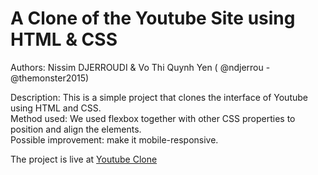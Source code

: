 # A Clone of the Youtube Site using HTML & CSS

Authors:  Nissim DJERROUDI & Vo Thi Quynh Yen ( @ndjerrou -  @themonster2015)

Description: This is a simple project that clones the interface of Youtube using HTML and CSS.<br>
Method used: We used flexbox together with other CSS properties to position and align the elements.<br>
Possible improvement: make it mobile-responsive.<br>


The project is live at [Youtube Clone](https://ndjerrou.github.io)
